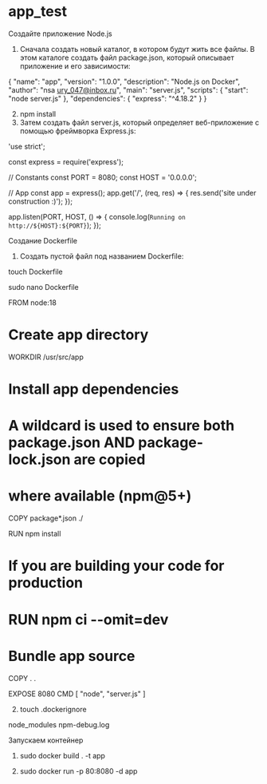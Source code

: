 # app_test

Создайте приложение Node.js

1) Сначала создать новый каталог, в котором будут жить все файлы. В этом каталоге создать файл package.json, который описывает приложение и его зависимости:

{
  "name": "app",
  "version": "1.0.0",
  "description": "Node.js on Docker",
  "author": "nsa <ury_047@inbox.ru>",
  "main": "server.js",
  "scripts": {
    "start": "node server.js"
  },
  "dependencies": {
    "express": "^4.18.2"
  }
}

2) npm install
3) Затем создать файл server.js, который определяет веб-приложение с помощью фреймворка Express.js:

'use strict';

const express = require('express');

// Constants
const PORT = 8080;
const HOST = '0.0.0.0';

// App
const app = express();
app.get('/', (req, res) => {
  res.send('site under construction :)');
});

app.listen(PORT, HOST, () => {
  console.log(`Running on http://${HOST}:${PORT}`);
});


Создание Dockerfile

1) Создать пустой файл под названием Dockerfile:

touch Dockerfile

sudo nano Dockerfile

FROM node:18

# Create app directory
WORKDIR /usr/src/app

# Install app dependencies
# A wildcard is used to ensure both package.json AND package-lock.json are copied
# where available (npm@5+)
COPY package*.json ./

RUN npm install
# If you are building your code for production
# RUN npm ci --omit=dev

# Bundle app source
COPY . .

EXPOSE 8080
CMD [ "node", "server.js" ]

2) touch .dockerignore

node_modules
npm-debug.log

Запускаем контейнер

1) sudo docker build . -t app

2) sudo docker run -p 80:8080 -d app
